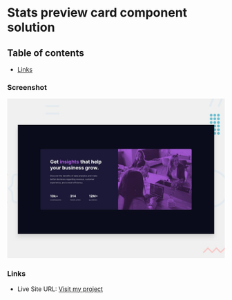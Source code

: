 # Stats preview card component solution

## Table of contents

- [Links](#links)

### Screenshot

![Design preview for the Stats preview card component coding challenge](./design/desktop-preview.jpg)

### Links

- Live Site URL: [Visit my project](https://card-component-bf.netlify.app/)
